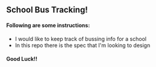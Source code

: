 ## School Bus Tracking!
#### Following are some instructions:
-  I would like to keep track of bussing info for a school 
-  In this repo there is the spec that I'm looking to design  
#### Good Luck!!
